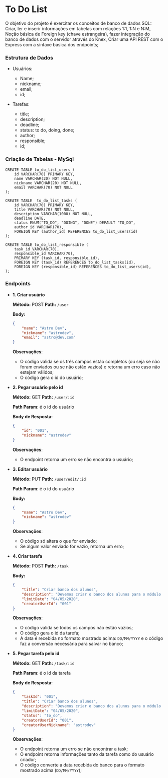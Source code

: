 # To Do List 

O objetivo do projeto é exercitar os conceitos de banco de dados SQL: Criar, ler e inserir informações em tabelas com relações 1:1, 1:N e N:M, Noção básica de Foreign key (chave estrangeira), fazer integração do banco de dados com o servidor através do Knex, Criar uma API REST com o Express com a sintaxe básica dos endpoints;

### Estrutura de Dados

* Usuários:
    * Name;
    * nickname;
    * email;
    * id;
 
* Tarefas:
    * title;
    * description;
    * deadline;
    * status: to do, doing, done;
    * author;
    * responsible;
    * id;

### Criação de Tabelas - MySql

    CREATE TABLE to_do_list_users (
        id VARCHAR(70) PRIMARY KEY,
        name VARCHAR(20) NOT NULL,
        nickname VARCHAR(20) NOT NULL,
        email VARCHAR(70) NOT NULL
    );
    
    CREATE TABLE  to_do_list_tasks (
        id VARCHAR(70) PRIMARY KEY,
        title VARCHAR(70) NOT NULL,
        description VARCHAR(1000) NOT NULL,
        deadline DATE,
        status ENUM("TO_DO", "DOING", "DONE") DEFAULT "TO_DO",
        author_id VARCHAR(70),
        FOREIGN KEY (author_id) REFERENCES to_do_list_users(id)
    );

    CREATE TABLE to_do_list_responsible (
        task_id VARCHAR(70),
        responsible_id VARCHAR(70),
        PRIMARY KEY (task_id, responsible_id),
        FOREIGN KEY (task_id) REFERENCES to_do_list_tasks(id),
        FOREIGN KEY (responsible_id) REFERENCES to_do_list_users(id),
    );

### Endpoints    

- **1. Criar usuário**
    
    **Método:** POST
    **Path:** `/user`
    
    **Body:**
    
    ```json
    {
    	"name": "Astro Dev",
    	"nickname": "astrodev",
    	"email": "astro@dev.com"
    }
    ```
    
    **Observações**:
    
    - O código valida se os três campos estão completos (ou seja se não foram enviados ou se não estão vazios) e retorna um erro caso não estejam válidos;
    - O código gera o id do usuário;

- **2. Pegar usuário pelo id**
    
    **Método:** GET
    **Path:** `/user/:id`
    
    **Path Param**: é o id do usuário
    
    **Body de Resposta:**
    
    ```json
    {
    	"id": "001",
    	"nickname": "astrodev"
    }
    ```
    
    **Observações**:
    
    - O endpoint retorna um erro se não encontra o usuário;

- **3. Editar usuário**
    
    **Método:** PUT
    **Path:** `/user/edit/:id`
    
    **Path Param**: é o id do usuário
    
    **Body:**
    
    ```json
    {
    	"name": "Astro Dev",
    	"nickname": "astrodev"
    }
    ```
    
    **Observações**:
    
    - O código só altera o que for enviado;
    - Se algum valor enviado for vazio, retorna um erro;

- **4. Criar tarefa**
    
    **Método:** POST
    **Path:** `/task`
    
    **Body:**
    
    ```json
    {
    	"title": "Criar banco dos alunos",
    	"description": "Devemos criar o banco dos alunos para o módulo do backend",
    	"limitDate": "04/05/2020",
    	"creatorUserId": "001"
    }
    ```
    
    **Observações**:
    
    - O código valida se todos os campos não estão vazios;
    - O código gera o id da tarefa;
    - A data é recebida no formato mostrado acima: `DD/MM/YYYY` e o código faz a conversão necessária para salvar no banco;

- **5. Pegar tarefa pelo id**
    
    **Método:** GET
    **Path:** `/task/:id`
    
    **Path Param**: é o id da tarefa
    
    **Body de Resposta:**
    
    ```json
    {
    	"taskId": "001",
    	"title": "Criar banco dos alunos",
    	"description": "Devemos criar o banco dos alunos para o módulo do backend",
    	"limitDate": "04/05/2020",
    	"status": "to_do",
    	"creatorUserId": "001",
    	"creatorUserNickname": "astrodev"
    }
    ```
    
    **Observações**:
    
    - O endpoint retorna um erro se não encontrar a task;
    - O endpoint retorna informações tanto da tarefa como do usuário criador;
    - O código converte a data recebida do banco para o formato mostrado acima (`DD/MM/YYYY`);